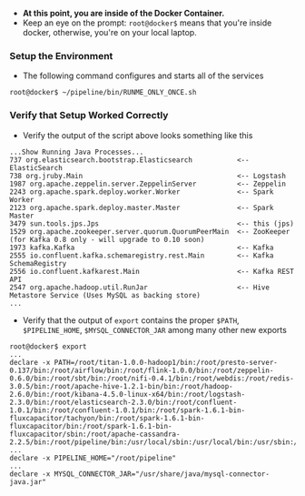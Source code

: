 * **At this point, you are inside of the Docker Container.**
* Keep an eye on the prompt:  `root@docker$` means that you're inside docker, otherwise, you're on your local laptop.

### Setup the Environment
* The following command configures and starts all of the services
```
root@docker$ ~/pipeline/bin/RUNME_ONLY_ONCE.sh
```

### Verify that Setup Worked Correctly
* Verify the output of the script above looks something like this
```
...Show Running Java Processes...
737 org.elasticsearch.bootstrap.Elasticsearch           <-- ElasticSearch
738 org.jruby.Main                                      <-- Logstash
1987 org.apache.zeppelin.server.ZeppelinServer          <-- Zeppelin
2243 org.apache.spark.deploy.worker.Worker              <-- Spark Worker
2123 org.apache.spark.deploy.master.Master              <-- Spark Master
3479 sun.tools.jps.Jps                                  <-- this (jps)
1529 org.apache.zookeeper.server.quorum.QuorumPeerMain  <-- ZooKeeper (for Kafka 0.8 only - will upgrade to 0.10 soon)
1973 kafka.Kafka                                        <-- Kafka
2555 io.confluent.kafka.schemaregistry.rest.Main        <-- Kafka SchemaRegistry
2556 io.confluent.kafkarest.Main                        <-- Kafka REST API
2547 org.apache.hadoop.util.RunJar                      <-- Hive Metastore Service (Uses MySQL as backing store)
...
```
* Verify that the output of `export` contains the proper `$PATH`, `$PIPELINE_HOME`, `$MYSQL_CONNECTOR_JAR` among many other new exports
```
root@docker$ export
...
declare -x PATH=/root/titan-1.0.0-hadoop1/bin:/root/presto-server-0.137/bin:/root/airflow/bin:/root/flink-1.0.0/bin:/root/zeppelin-0.6.0/bin:/root/sbt/bin:/root/nifi-0.4.1/bin:/root/webdis:/root/redis-3.0.5/bin:/root/apache-hive-1.2.1-bin/bin:/root/hadoop-2.6.0/bin:/root/kibana-4.5.0-linux-x64/bin:/root/logstash-2.3.0/bin:/root/elasticsearch-2.3.0/bin:/root/confluent-1.0.1/bin:/root/confluent-1.0.1/bin:/root/spark-1.6.1-bin-fluxcapacitor/tachyon/bin:/root/spark-1.6.1-bin-fluxcapacitor/bin:/root/spark-1.6.1-bin-fluxcapacitor/sbin:/root/apache-cassandra-2.2.5/bin:/root/pipeline/bin:/usr/local/sbin:/usr/local/bin:/usr/sbin:/usr/bin:/sbin:/bin"
...
declare -x PIPELINE_HOME="/root/pipeline"
...
declare -x MYSQL_CONNECTOR_JAR="/usr/share/java/mysql-connector-java.jar"
```